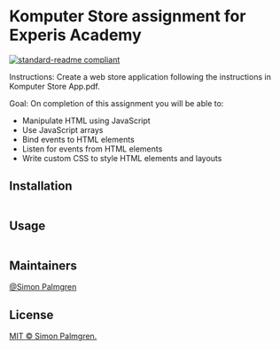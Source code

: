 # Komputer Store assignment for Experis Academy
[![standard-readme compliant](https://img.shields.io/badge/readme%20style-standard-brightgreen.svg?style=flat-square)](https://github.com/RichardLitt/standard-readme)

Instructions: Create a web store application following the instructions in Komputer Store App.pdf.

 Goal: On completion of this assignment you will be able to: 
* Manipulate HTML using JavaScript
* Use JavaScript arrays
* Bind events to HTML elements
* Listen for events from HTML elements
* Write custom CSS to style HTML elements and layouts

## Installation



```bash
```

## Usage
```
```

## Maintainers
[@Simon Palmgren](https://github.com/accez)

## License
[MIT © Simon Palmgren.](./LICENSE)
